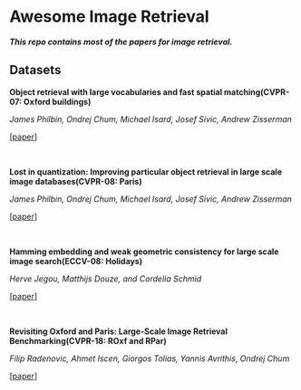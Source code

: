# Awesome Image Retrieval

***This repo contains most of the papers for image retrieval.***

## Datasets

**Object retrieval with large vocabularies and fast spatial matching(CVPR-07: Oxford buildings)**

*James Philbin, Ondrej Chum, Michael Isard, Josef Sivic, Andrew Zisserman*

[[paper](http://www.michaelisard.com/pubs/philbin07.pdf)]

<br>

**Lost in quantization: Improving particular object retrieval in large scale image databases(CVPR-08: Paris)**

*James Philbin, Ondrej Chum, Michael Isard, Josef Sivic, Andrew Zisserman*

[[paper](https://d1wqtxts1xzle7.cloudfront.net/33424505/philbin08-with-cover-page-v2.pdf?Expires=1630245876&Signature=RZRnbUYWcqplGfQQGqJj8dffPujE23cIqiyubH8BkftR5rFWcOOc6CvkjJbMqYHxqxSh21akTeHOsyBfJy5JS5ZXrafNBzbwCAsxeYACTMQ6zn5oASiepxCzZdQYaH9l-2DSzdZoZTs4LzdPUEFVcw1ew19fYj~BialW4JP5TJ-gEnz~3mFSbfido-QvTDXVjDoFFIFpN8zdPV1SQJFLIUQ4um9H9Q~a~W50xJZtJqy~FbgL-fx9PYKqORGY56RjBVQW-yBvxLvM5rSPdgEF55h9aB0bK4VUuzcRWVm9sU2lQEoQwIHYFXntt~rZwREtW-fzgts~3gT-1NjNhtr9qA__&Key-Pair-Id=APKAJLOHF5GGSLRBV4ZA)]

<br>

**Hamming embedding and weak geometric consistency for large scale image search(ECCV-08: Holidays)**

*Herve Jegou, Matthijs Douze, and Cordelia Schmid*

[[paper](https://link.springer.com/content/pdf/10.1007/978-3-540-88682-2_24.pdf)]

<br>

**Revisiting Oxford and Paris: Large-Scale Image Retrieval Benchmarking(CVPR-18: ROxf and RPar)**

*Filip Radenovic, Ahmet Iscen, Giorgos Tolias, Yannis Avrithis, Ondrej Chum*

[[paper](https://openaccess.thecvf.com/content_cvpr_2018/papers/Radenovic_Revisiting_Oxford_and_CVPR_2018_paper.pdf)]

